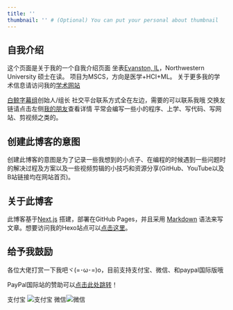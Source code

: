```yaml
---
title: ''
thumbnail: '' # (Optional) You can put your personal about thumbnail
---
```


## 自我介绍

这个页面是关于我的一个自我介绍页面
坐表[Evanston, IL](https://www.google.com/maps/place/Evanston,+IL/)，Northwestern University 硕士在读。
项目为MSCS，方向是医学+HCI+ML。
关于更多我的学术信息请访问我的[学术网站](https://www.zla.app/)

[白鲸字幕组](https://www.belugasubs.com/)创始人/组长
社交平台联系方式全在左边，需要的可以联系我哦
交换友链请点击左侧[我的朋友](/friends)查看详情
平常会编写一些小的程序、上学、写代码、写网站、剪视频之类的。

## 创建此博客的意图

创建此博客的意图是为了记录一些我想到的小点子、在编程的时候遇到一些问题时的解决过程及方案以及一些视频剪辑的小技巧和资源分享(GitHub、YouTube以及B站链接均在网站首页)。

## 关于此博客

此博客基于[Next.js](https://nextjs.org/) 搭建，部署在GitHub Pages，并且采用 [Markdown](https://www.markdownguide.org/) 语法来写文章。想要访问我的Hexo站点可以[点击这里](https://www.zl-asica.pub/)。

## 给予我鼓励

各位大佬打赏一下我吧ヾ(=･ω･=)o，目前支持支付宝、微信、和paypal国际版哦

PayPal国际站的赞助可以[点击此处跳转](https://paypal.me/ZLasica)！

支付宝 ![支付宝](https://s2.loli.net/2023/11/19/KojHf6wu8J9ySp2.jpg '支付宝')
微信![微信](https://s2.loli.net/2023/11/19/AePokujq2EwM6yX.jpg '微信')
